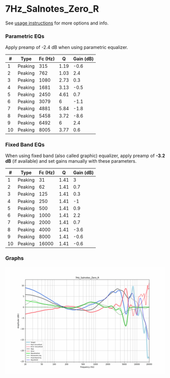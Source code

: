 # 7Hz_Salnotes_Zero_R
See [usage instructions](https://github.com/jaakkopasanen/AutoEq#usage) for more options and info.

### Parametric EQs
Apply preamp of -2.4 dB when using parametric equalizer.

|   # | Type    |   Fc (Hz) |    Q |   Gain (dB) |
|-----|---------|-----------|------|-------------|
|   1 | Peaking |       315 | 1.19 |        -0.6 |
|   2 | Peaking |       762 | 1.03 |         2.4 |
|   3 | Peaking |      1080 | 2.73 |         0.3 |
|   4 | Peaking |      1681 | 3.13 |        -0.5 |
|   5 | Peaking |      2450 | 4.61 |         0.7 |
|   6 | Peaking |      3079 | 6    |        -1.1 |
|   7 | Peaking |      4881 | 5.84 |        -1.8 |
|   8 | Peaking |      5458 | 3.72 |        -8.6 |
|   9 | Peaking |      6492 | 6    |         2.4 |
|  10 | Peaking |      8005 | 3.77 |         0.6 |

### Fixed Band EQs
When using fixed band (also called graphic) equalizer, apply preamp of **-3.2 dB** (if available) and set gains manually with these parameters.

|   # | Type    |   Fc (Hz) |    Q |   Gain (dB) |
|-----|---------|-----------|------|-------------|
|   1 | Peaking |        31 | 1.41 |         3   |
|   2 | Peaking |        62 | 1.41 |         0.7 |
|   3 | Peaking |       125 | 1.41 |         0.3 |
|   4 | Peaking |       250 | 1.41 |        -1   |
|   5 | Peaking |       500 | 1.41 |         0.9 |
|   6 | Peaking |      1000 | 1.41 |         2.2 |
|   7 | Peaking |      2000 | 1.41 |         0.7 |
|   8 | Peaking |      4000 | 1.41 |        -3.6 |
|   9 | Peaking |      8000 | 1.41 |        -0.6 |
|  10 | Peaking |     16000 | 1.41 |        -0.6 |

### Graphs
![](./7Hz_Salnotes_Zero_R.png)
